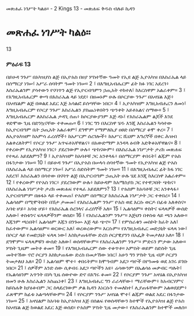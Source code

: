 ﻿
 መጽሐፈ ነገሥት ካልዕ። - 2 Kings 13 - መጽሐፍ ቅዱስ ብሉይ ኪዳን
# መጽሐፈ ነገሥት ካልዕ።
13
### ምዕራፍ 13
በይሁዳ ንጉሥ በአካዝያስ ልጅ በኢዮአስ በሀያ ሦስተኛው ዓመት የኢዩ ልጅ ኢዮአካዝ በእስራኤል ላይ በሰማርያ ነገሠ፤ አሥራ ሰባትም ዓመት ነገሠ።
2 ፤ በእግዚአብሔርም ፊት ክፉ ነገር አደረገ፥ እስራኤልንም ያሳተውን የናባጥን ልጅ የኢዮርብዓምን ኃጢአት ተከተለ፤ ከእርስዋም አልራቀም።
3 ፤ የእግዚአብሔርም ቍጣ በእስራኤል ላይ ነደደ፥ በዘመኑም ሁሉ በሶርያው ንጉሥ በአዛሄል እጅ፥ በአዛሄልም ልጅ በወልደ አዴር እጅ አሳልፎ ይሰጣቸው ነበር።
4 ፤ ኢዮአካዝም እግዚአብሔርን ለመነ፤ እግዚአብሔርም የሶርያ ንጉሥ እስራኤልን ያስጨነቀበትን ጭንቀት አይቶአልና ሰማው።
5 ፤ እግዚአብሔርም ለእስራኤል ታዳጊ ሰጠ፥ ከሶርያውያንም እጅ ዳኑ፤ የእስራኤልም ልጆች እንደ ቀድሞው ጊዜ በድንኳናቸው ተቀመጡ።
6 ፤ ነገር ግን በእርስዋ ሄዱ እንጂ እስራኤልን ካሳተው ከኢዮርብዓም ቤት ኃጢአት አልራቁም፤ ደግሞም የማምለኪያ ዐፀድ በሰማርያ ቆሞ ቀረ።
7 ፤ ለኢዮአካዝም ከአምሳ ፈረሰኞች፥ ከአሥርም ሰረገሎች፥ ከአሥር ሺህም እግረኞች በቀር ሕዝብ አልቀረለትም፤ የሶርያ ንጉሥ አጥፍቶአቸዋልና፥ በአውድማም እንዳላ ዕብቅ አድቅቆአቸዋልና።
8 ፤ የቀረውም የኢዮአካዝ ነገር፥ ያደረገውም ሁሉ፥ ጭከናውም፥ በእስራኤል ነገሥታት ታሪክ መጽሐፍ የተጻፈ አይደለምን?
9 ፤ ኢዮአካዝም ከአባቶቹ ጋር አንቀላፋ፥ በሰማርያም ቀበሩት፤ ልጁም ዮአስ በፋንታው ነገሠ።
10 ፤ በይሁዳ ንጉሥ በኢዮአስ በሠላሳ ሰባተኛው ዓመት የኢዮአካዝ ልጅ ዮአስ በእስራኤል ላይ በሰማርያ ነገሠ፤ አሥራ ስድስትም ዓመት ነገሠ።
11 ፤ በእግዚአብሔር ፊት ክፋ ነገር አደረገ፤ እስራኤልን በሳተው በናባጥ ልጅ በኢዮርብዓም ኃጢአት ሁሉ ሄደ እንጂ ከእርስዋ አልራቀም።
12 ፤ የቀረውም የዮአስ ነገር፥ ያደረገውም ሁሉ፥ ከይሁዳም ከአሜስያስ ጋር የተዋጋበት ጭከና፥ በእስራኤል ነገሥታት ታሪክ መጽሐፍ የተጻፈ አይደለምን?
13 ፤ ዮአስም ከአባቶቹ ጋር አንቀላፋ፥ ኢዮርብዓምም በዙፋኑ ላይ ተቀመጠ፤ ዮአስም በሰማርያ ከእስራኤል ነገሥታት ጋር ተቀበረ።
14 ፤ ኤልሳዕም በሚሞትበት በሽታ ታመመ፤ የእስራኤልም ንጉሥ ዮአስ ወደ እርሱ ወርዶ በፊቱ አለቀሰና። አባቴ ሆይ፥ አባቴ ሆይ፥ የእስራኤል ሰረገላና ፈረሰኞች አለ።
15 ፤ ኤልሳዕም። ቀስትና ፍላጻዎች ውሰድ አለው፤ ቀስቱንና ፍላጻዎችንም ወሰደ።
16 ፤ የእስራኤልንም ንጉሥ። እጅህን በቀስቱ ላይ ጫን አለው። እጁንም ጫነበት፤ ኤልሳዕም እጁን በንጉሡ እጅ ላይ ጭኖ።
17 ፤ የምስራቁን መስኮት ክፈት አለ፤ ከፈተውም። ኤልሳዕም። ወርውር አለ፤ ወረወረውም። እርሱም። የእግዚአብሔር መድኃኒት ፍላጻ ነው፤ በሶርያ ላይ የመድኃኒት ፍላጻ ነው፤ እስክታጠፋቸው ድረስ ሶርያዊያንን በአፌቅ ትመታለህ አለ።
18 ፤ ደግሞም። ፍላጻዎቹን ውሰድ አለው፤ ወሰዳቸውም። የእስራኤልንም ንጉሥ። ምድሩን ምታው አለው። ሦስት ጊዜም መትቶ ቆመ።
19 ፤ የእግዚአብሔርም ሰው ተቆጥቶ። አምስት ወይም ስድስት ጊዜ መትተኸው ኖሮ ሶርያን እስክታጠፋው ድረስ በመታኸው ነበር፤ አሁን ግን ሦስት ጊዜ ብቻ ሶርያን ትመታለህ አለ።
20 ፤ ኤልሳዕም ሞተ፥ ቀበሩትም። ከሞዓብም አደጋ ጣዮች በየዓመቱ ወደ አገሩ ይገቡ ነበር።
21 ፤ ሰዎችም አንድ ሰው ሲቀብሩ አደጋ ጣዮችን አዩ፥ ሬሳውንም በኤልሳዕ መቃብር ጣሉት፤ የኤልሳዕንም አጥንት በነካ ጊዜ ሰውዮው ድኖ በእግሩ ቆመ።
22 ፤ የሶርያም ንጉሥ አዛሄል በኢዮአካዝ ዘመን ሁሉ እስራኤልን አስጨነቀ፤
23 ፤ እግዚአብሔር ግን ራራላቸው፥ ማራቸውም፥ ከአብርሃምና ከይስሐቅ ከያዕቆብም ጋር ስላደረገውም ቃል ኪዳን እነርሱን ተመለከተ፤ ሊያጠፋቸውም አልወደደም፥ ፈጽሞም ከፊቱ አልጣላቸውም።
24 ፤ የሶርያም ንጉሥ አዛሄል ሞተ፤ ልጁም ወልደ አዴር በፋንታው ነገሠ።
25 ፤ አዛሄልም ከአባቱ ከኢዮአካዝ እጅ በሰልፍ የወሰዳቸውን ከተሞች የኢዮአካዝ ልጅ ዮአስ ከአዛሄል ልጅ ከወልደ አዴር እጅ ወሰደ። ዮአስም ሦስት ጊዜ መታው፥ የእስራኤልንም ከተሞች መለሰ። 
